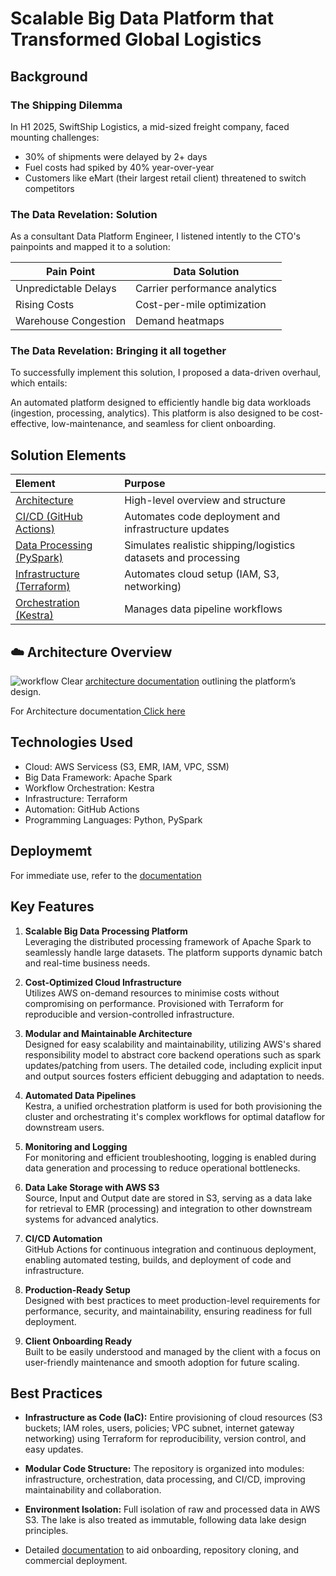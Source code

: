 # Scalable Big Data Platform that Transformed Global Logistics
## Background
### The Shipping Dilemma
In H1 2025, SwiftShip Logistics, a mid-sized freight company, faced mounting challenges:

* 30% of shipments were delayed by 2+ days
* Fuel costs had spiked by 40% year-over-year
* Customers like eMart (their largest retail client) threatened to switch competitors

### The Data Revelation: Solution 
As a consultant Data Platform Engineer, I listened intently to the CTO's painpoints and mapped it to a solution:

| Pain Point	| Data Solution	|
|-------------|--------------- |
| Unpredictable Delays |	Carrier performance analytics	|
| Rising Costs	| Cost-per-mile optimization	|
| Warehouse Congestion	| Demand heatmaps	|

### The Data Revelation: Bringing it all together 
To successfully implement this solution, I proposed a data-driven overhaul, which entails:

An automated platform designed to efficiently handle big data workloads (ingestion, processing, analytics). This platform is also designed to be cost-effective, low-maintenance, and seamless for client onboarding.


## Solution Elements

| Element | Purpose |
|:----------|:--------|
| [Architecture](https://github.com/AyoDennis/spark-kestra-data-processing-platform/blob/main/docs/architecture.md) | High-level overview and structure | 
| [CI/CD (GitHub Actions)](https://github.com/AyoDennis/spark-kestra-data-processing-platform/blob/main/docs/ci_cd.md) | Automates code deployment and infrastructure updates |
| [Data Processing (PySpark)](https://github.com/AyoDennis/spark-kestra-data-processing-platform/blob/main/docs/spark_configuration.md) | Simulates realistic shipping/logistics datasets and processing |
| [Infrastructure (Terraform)](https://github.com/AyoDennis/spark-kestra-data-processing-platform/blob/main/docs/terraform_infrastructure.md) | Automates cloud setup (IAM, S3, networking) |
| [Orchestration (Kestra)](https://github.com/AyoDennis/spark-kestra-data-processing-platform/blob/main/docs/kestra_configuration.md) | Manages data pipeline workflows |


## ☁️ Architecture Overview
![workflow](/assests/workflow.svg)
Clear [architecture documentation](https://github.com/Data-Bishop/Team5-BuildItAll-Data-Platform/blob/main/docs/architecture.md) outlining the platform’s design.

For Architecture documentation[ Click here](https://github.com/AyoDennis/spark-kestra-data-processing-platform/blob/main/docs/architecture.md)

## Technologies Used
- Cloud: AWS Servicess (S3, EMR, IAM, VPC, SSM)
- Big Data Framework: Apache Spark
- Workflow Orchestration: Kestra
- Infrastructure: Terraform
- Automation: GitHub Actions
- Programming Languages: Python, PySpark


## Deploymemt
For immediate use, refer to the [documentation](https://github.com/AyoDennis/spark-kestra-data-processing-platform/blob/main/docs/user_guide.md)

## Key Features
1. **Scalable Big Data Processing Platform** <br>
Leveraging the distributed processing framework of Apache Spark to seamlessly handle large datasets. The platform supports dynamic batch and real-time business needs.

2. **Cost-Optimized Cloud Infrastructure** <br>
Utilizes AWS on-demand resources to minimise costs without compromising on performance. Provisioned with Terraform for reproducible and version-controlled infrastructure.

3. **Modular and Maintainable Architecture** <br>
Designed for easy scalability and maintainability, utilizing AWS's shared responsibility model to abstract core backend operations such as spark updates/patching from users. The detailed code, including explicit input and output sources fosters efficient debugging and adaptation to needs.

4. **Automated Data Pipelines** <br>
Kestra, a unified orchestration platform is used for both provisioning the cluster and orchestrating it's complex workflows for optimal dataflow for downstream users.

5. **Monitoring and Logging** <br>
For monitoring and efficient troubleshooting, logging is enabled during data generation and processing to reduce operational bottlenecks.

6. **Data Lake Storage with AWS S3** <br>
Source, Input and Output date are stored in S3, serving as a data lake for retrieval to EMR (processing) and integration  to other downstream systems for advanced analytics.

7. **CI/CD Automation** <br>
GitHub Actions for continuous integration and continuous deployment, enabling automated testing, builds, and deployment of code and infrastructure.

8. **Production-Ready Setup** <br>
Designed with best practices to meet production-level requirements for performance, security, and maintainability, ensuring readiness for full deployment.

9. **Client Onboarding Ready** <br>
Built to be easily understood and managed by the client with a focus on user-friendly maintenance and smooth adoption for future scaling.

## Best Practices
- **Infrastructure as Code (IaC):** 
Entire provisioning of cloud resources (S3 buckets; IAM roles, users, policies; VPC subnet, internet gateway networking) using Terraform for reproducibility, version control, and easy updates. <br>

- **Modular Code Structure:** 
The repository is organized into modules: infrastructure, orchestration, data processing, and CI/CD, improving maintainability and collaboration. <br>

- **Environment Isolation:** 
Full isolation of raw and processed data in AWS S3. The lake is also treated as immutable, following data lake design principles.

- Detailed [documentation](https://github.com/AyoDennis/spark-kestra-data-processing-platform/tree/main/docs) to aid onboarding, repository cloning, and commercial deployment.
